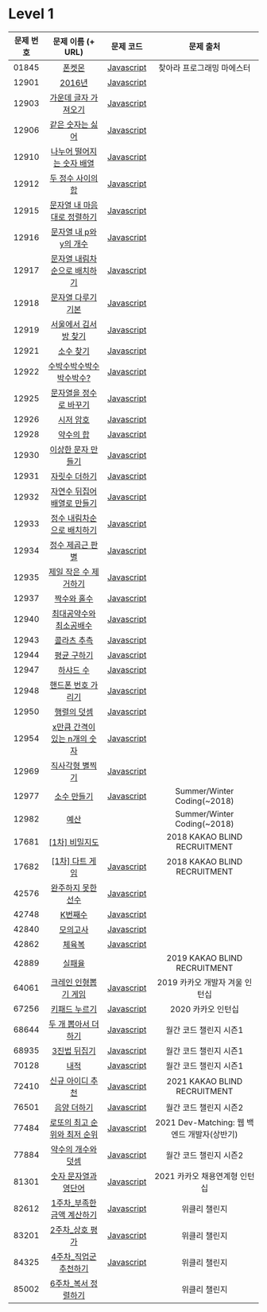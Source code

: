 # Level 1

| 문제 번호 | 문제 이름 (+ URL) | 문제 코드 | 문제 출처 |
|:----------:|:----------:|:----------:|:----------:|
| 01845 | [폰켓몬](https://programmers.co.kr/learn/courses/30/lessons/1845) | [Javascript](https://github.com/kang-heesue/algorithm/blob/main/programmers/Level_1/01845-%ED%8F%B0%EC%BC%93%EB%AA%AC.js) | 찾아라 프로그래밍 마에스터 |
| 12901 |	[2016년](https://programmers.co.kr/learn/courses/30/lessons/12901) | [Javascript](https://github.com/kang-heesue/algorithm/blob/main/programmers/Level_1/12901-2016%EB%85%84.js) |  |
| 12903 | [가운데 글자 가져오기](https://programmers.co.kr/learn/courses/30/lessons/12903) | [Javascript](https://github.com/kang-heesue/algorithm/blob/main/programmers/Level_1/12903-%EA%B0%80%EC%9A%B4%EB%8D%B0%20%EA%B8%80%EC%9E%90%20%EA%B0%80%EC%A0%B8%EC%98%A4%EA%B8%B0.js) |  |
| 12906 |	[같은 숫자는 싫어](https://programmers.co.kr/learn/courses/30/lessons/12906) | [Javascript](https://github.com/kang-heesue/algorithm/blob/main/programmers/Level_1/12906-%EA%B0%99%EC%9D%80%20%EC%88%AB%EC%9E%90%EB%8A%94%20%EC%8B%AB%EC%96%B4.js) |  |
| 12910 |	[나누어 떨어지는 숫자 배열](https://programmers.co.kr/learn/courses/30/lessons/12910) | [Javascript](https://github.com/kang-heesue/algorithm/blob/main/programmers/Level_1/12910-%EB%82%98%EB%88%84%EC%96%B4%20%EB%96%A8%EC%96%B4%EC%A7%80%EB%8A%94%20%EC%88%AB%EC%9E%90%20%EB%B0%B0%EC%97%B4.js) |  |
| 12912 |	[두 정수 사이의 합](https://programmers.co.kr/learn/courses/30/lessons/12912) | [Javascript](https://github.com/kang-heesue/algorithm/blob/main/programmers/Level_1/12912-%EB%91%90%20%EC%A0%95%EC%88%98%20%EC%82%AC%EC%9D%B4%EC%9D%98%20%ED%95%A9.js) |  |
| 12915 |	[문자열 내 마음대로 정렬하기](https://programmers.co.kr/learn/courses/30/lessons/12915) | [Javascript](https://github.com/kang-heesue/algorithm/blob/main/programmers/Level_1/12915-%EB%AC%B8%EC%9E%90%EC%97%B4%20%EB%82%B4%20%EB%A7%88%EC%9D%8C%EB%8C%80%EB%A1%9C%20%EC%A0%95%EB%A0%AC%ED%95%98%EA%B8%B0.js) |  |
| 12916 |	[문자열 내 p와 y의 개수](https://programmers.co.kr/learn/courses/30/lessons/12916) | [Javascript](https://github.com/kang-heesue/algorithm/blob/main/programmers/Level_1/12916-%EB%AC%B8%EC%9E%90%EC%97%B4%20%EB%82%B4%20p%EC%99%80%20y%EC%9D%98%20%EA%B0%9C%EC%88%98.js) |  |
| 12917 |	[문자열 내림차순으로 배치하기](https://programmers.co.kr/learn/courses/30/lessons/12917) | [Javascript](https://github.com/kang-heesue/algorithm/blob/main/programmers/Level_1/12917-%EB%AC%B8%EC%9E%90%EC%97%B4%20%EB%82%B4%EB%A6%BC%EC%B0%A8%EC%88%9C%EC%9C%BC%EB%A1%9C%20%EB%B0%B0%EC%B9%98%ED%95%98%EA%B8%B0.js) |  |
| 12918 |	[문자열 다루기 기본](https://programmers.co.kr/learn/courses/30/lessons/12918) | [Javascript](https://github.com/kang-heesue/algorithm/blob/main/programmers/Level_1/12918-%EB%AC%B8%EC%9E%90%EC%97%B4%20%EB%8B%A4%EB%A3%A8%EA%B8%B0%20%EA%B8%B0%EB%B3%B8.js) |  |
| 12919 |	[서울에서 김서방 찾기](https://programmers.co.kr/learn/courses/30/lessons/12919) | [Javascript](https://github.com/kang-heesue/algorithm/blob/main/programmers/Level_1/12919-%EC%84%9C%EC%9A%B8%EC%97%90%EC%84%9C%20%EA%B9%80%EC%84%9C%EB%B0%A9%20%EC%B0%BE%EA%B8%B0.js) |  |
| 12921 |	[소수 찾기](https://programmers.co.kr/learn/courses/30/lessons/12921) | [Javascript](https://github.com/kang-heesue/algorithm/blob/main/programmers/Level_1/12921-%EC%86%8C%EC%88%98%20%EC%B0%BE%EA%B8%B0.js) |  |
| 12922 |	[수박수박수박수박수박수?](https://programmers.co.kr/learn/courses/30/lessons/12922) | [Javascript](https://github.com/kang-heesue/algorithm/blob/main/programmers/Level_1/12922-%EC%88%98%EB%B0%95%EC%88%98%EB%B0%95%EC%88%98%EB%B0%95%EC%88%98%EB%B0%95%EC%88%98%EB%B0%95%EC%88%98%3F.js) |  |
| 12925 |	[문자열을 정수로 바꾸기](https://programmers.co.kr/learn/courses/30/lessons/12925) | [Javascript](https://github.com/kang-heesue/algorithm/blob/main/programmers/Level_1/12925-%EB%AC%B8%EC%9E%90%EC%97%B4%EC%9D%84%20%EC%A0%95%EC%88%98%EB%A1%9C%20%EB%B0%94%EA%BE%B8%EA%B8%B0.js) |  |
| 12926 |	[시저 암호](https://programmers.co.kr/learn/courses/30/lessons/12926) | [Javascript](https://github.com/kang-heesue/algorithm/blob/main/programmers/Level_1/12926-%EC%8B%9C%EC%A0%80%20%EC%95%94%ED%98%B8.js) |  |
| 12928 |	[약수의 합](https://programmers.co.kr/learn/courses/30/lessons/12928) | [Javascript](https://github.com/kang-heesue/algorithm/blob/main/programmers/Level_1/12928-%EC%95%BD%EC%88%98%EC%9D%98%20%ED%95%A9.js) |  |
| 12930 |	[이상한 문자 만들기](https://programmers.co.kr/learn/courses/30/lessons/12930) | [Javascript](https://github.com/kang-heesue/algorithm/blob/main/programmers/Level_1/12930-%EC%9D%B4%EC%83%81%ED%95%9C%20%EB%AC%B8%EC%9E%90%20%EB%A7%8C%EB%93%A4%EA%B8%B0.js) |  |
| 12931 |	[자릿수 더하기](https://programmers.co.kr/learn/courses/30/lessons/12931) | [Javascript](https://github.com/kang-heesue/algorithm/blob/main/programmers/Level_1/12931-%EC%9E%90%EB%A6%BF%EC%88%98%20%EB%8D%94%ED%95%98%EA%B8%B0.js) |  |
| 12932 |	[자연수 뒤집어 배열로 만들기](https://programmers.co.kr/learn/courses/30/lessons/12932) | [Javascript](https://github.com/kang-heesue/algorithm/blob/main/programmers/Level_1/12932-%EC%9E%90%EC%97%B0%EC%88%98%20%EB%92%A4%EC%A7%91%EC%96%B4%20%EB%B0%B0%EC%97%B4%EB%A1%9C%20%EB%A7%8C%EB%93%A4%EA%B8%B0.js) |  |
| 12933 |	[정수 내림차순으로 배치하기](https://programmers.co.kr/learn/courses/30/lessons/12933) | [Javascript](https://github.com/kang-heesue/algorithm/blob/main/programmers/Level_1/12933-%EC%A0%95%EC%88%98%20%EB%82%B4%EB%A6%BC%EC%B0%A8%EC%88%9C%EC%9C%BC%EB%A1%9C%20%EB%B0%B0%EC%B9%98%ED%95%98%EA%B8%B0.js) |  |
| 12934 |	[정수 제곱근 판별](https://programmers.co.kr/learn/courses/30/lessons/12934) | [Javascript](https://github.com/kang-heesue/algorithm/blob/main/programmers/Level_1/12934-%EC%A0%95%EC%88%98%20%EC%A0%9C%EA%B3%B1%EA%B7%BC%20%ED%8C%90%EB%B3%84.js) |  |
| 12935 |	[제일 작은 수 제거하기](https://programmers.co.kr/learn/courses/30/lessons/12935) | [Javascript](https://github.com/kang-heesue/algorithm/blob/main/programmers/Level_1/12935-%EC%A0%9C%EC%9D%BC%20%EC%9E%91%EC%9D%80%20%EC%88%98%20%EC%A0%9C%EA%B1%B0%ED%95%98%EA%B8%B0.js) |  |
| 12937 |	[짝수와 홀수](https://programmers.co.kr/learn/courses/30/lessons/12937) | [Javascript](https://github.com/kang-heesue/algorithm/blob/main/programmers/Level_1/12937-%EC%A7%9D%EC%88%98%EC%99%80%20%ED%99%80%EC%88%98.js) |  |
| 12940 |	[최대공약수와 최소공배수](https://programmers.co.kr/learn/courses/30/lessons/12940) | [Javascript](https://github.com/kang-heesue/algorithm/blob/main/programmers/Level_1/12940-%EC%B5%9C%EB%8C%80%EA%B3%B5%EC%95%BD%EC%88%98%EC%99%80%20%EC%B5%9C%EC%86%8C%EA%B3%B5%EB%B0%B0%EC%88%98.js) |  |
| 12943 |	[콜라츠 추측](https://programmers.co.kr/learn/courses/30/lessons/12943) | [Javascript](https://github.com/kang-heesue/algorithm/blob/main/programmers/Level_1/12943-%EC%BD%9C%EB%9D%BC%EC%B8%A0%20%EC%B6%94%EC%B8%A1.js) |  |
| 12944 |	[평균 구하기](https://programmers.co.kr/learn/courses/30/lessons/12944) | [Javascript](https://github.com/kang-heesue/algorithm/blob/main/programmers/Level_1/12944-%ED%8F%89%EA%B7%A0%20%EA%B5%AC%ED%95%98%EA%B8%B0.js) |  |
| 12947 |	[하샤드 수](https://programmers.co.kr/learn/courses/30/lessons/12947) | [Javascript](https://github.com/kang-heesue/algorithm/blob/main/programmers/Level_1/12947-%ED%95%98%EC%83%A4%EB%93%9C%20%EC%88%98.js) |  |
| 12948 |	[핸드폰 번호 가리기](https://programmers.co.kr/learn/courses/30/lessons/12948) | [Javascript](https://github.com/kang-heesue/algorithm/blob/main/programmers/Level_1/12948-%ED%95%B8%EB%93%9C%ED%8F%B0%20%EB%B2%88%ED%98%B8%20%EA%B0%80%EB%A6%AC%EA%B8%B0.js) |  |
| 12950 |	[행렬의 덧셈](https://programmers.co.kr/learn/courses/30/lessons/12950) | [Javascript](https://github.com/kang-heesue/algorithm/blob/main/programmers/Level_1/12950-%ED%96%89%EB%A0%AC%EC%9D%98%20%EB%8D%A7%EC%85%88.js) |  |
| 12954 |	[x만큼 간격이 있는 n개의 숫자](https://programmers.co.kr/learn/courses/30/lessons/12954) | [Javascript](https://github.com/kang-heesue/algorithm/blob/main/programmers/Level_1/12954-x%EB%A7%8C%ED%81%BC%20%EA%B0%84%EA%B2%A9%EC%9D%B4%20%EC%9E%88%EB%8A%94%20n%EA%B0%9C%EC%9D%98%20%EC%88%AB%EC%9E%90.js) |  |
| 12969 |	[직사각형 별찍기](https://programmers.co.kr/learn/courses/30/lessons/12969) | [Javascript](https://github.com/kang-heesue/algorithm/blob/main/programmers/Level_1/12969-%EC%A7%81%EC%82%AC%EA%B0%81%ED%98%95%20%EB%B3%84%EC%B0%8D%EA%B8%B0.js) |  |
| 12977 |	[소수 만들기](https://programmers.co.kr/learn/courses/30/lessons/12977) | [Javascript](https://github.com/kang-heesue/algorithm/blob/main/programmers/Level_1/12977-%EC%86%8C%EC%88%98%20%EB%A7%8C%EB%93%A4%EA%B8%B0.js) | Summer/Winter Coding(~2018) |
| 12982 |	[예산](https://programmers.co.kr/learn/courses/30/lessons/12982) | []() | Summer/Winter Coding(~2018) |
| 17681 |	[[1차] 비밀지도](https://programmers.co.kr/learn/courses/30/lessons/17681) | []() | 2018 KAKAO BLIND RECRUITMENT |
| 17682 |	[[1차] 다트 게임](https://programmers.co.kr/learn/courses/30/lessons/17682) | [Javascript](https://github.com/kang-heesue/algorithm/blob/main/programmers/Level_1/17682-%5B1%EC%B0%A8%5D%20%EB%8B%A4%ED%8A%B8%20%EA%B2%8C%EC%9E%84.js) | 2018 KAKAO BLIND RECRUITMENT |
| 42576	| [완주하지 못한 선수](https://programmers.co.kr/learn/courses/30/lessons/42576) | [Javascript](https://github.com/kang-heesue/algorithm/blob/main/programmers/Level_1/42576-%EC%99%84%EC%A3%BC%ED%95%98%EC%A7%80%20%EB%AA%BB%ED%95%9C%20%EC%84%A0%EC%88%98.js) |  |
| 42748	| [K번째수](https://programmers.co.kr/learn/courses/30/lessons/42748) | [Javascript](https://github.com/kang-heesue/algorithm/blob/main/programmers/Level_1/42748-K%EB%B2%88%EC%A7%B8%20%EC%88%98.js) |  |
| 42840	| [모의고사](https://programmers.co.kr/learn/courses/30/lessons/42840) | [Javascript](https://github.com/kang-heesue/algorithm/blob/main/programmers/Level_1/42840-%EB%AA%A8%EC%9D%98%EA%B3%A0%EC%82%AC.js) |  |
| 42862	| [체육복](https://programmers.co.kr/learn/courses/30/lessons/42862) | [Javascript](https://github.com/kang-heesue/algorithm/blob/main/programmers/Level_1/42862-%EC%B2%B4%EC%9C%A1%EB%B3%B5.js) |  |
| 42889	| [실패율](https://programmers.co.kr/learn/courses/30/lessons/42889) | []() | 2019 KAKAO BLIND RECRUITMENT |
| 64061	| [크레인 인형뽑기 게임](https://programmers.co.kr/learn/courses/30/lessons/64061) | [Javascript]() | 2019 카카오 개발자 겨울 인턴십 |
| 67256	| [키패드 누르기](https://programmers.co.kr/learn/courses/30/lessons/67256) | [Javascript](https://github.com/kang-heesue/algorithm/blob/main/programmers/Level_1/67256-%ED%82%A4%ED%8C%A8%EB%93%9C%20%EB%88%84%EB%A5%B4%EA%B8%B0.js) | 2020 카카오 인턴십 |
| 68644	| [두 개 뽑아서 더하기](https://programmers.co.kr/learn/courses/30/lessons/68644) | [Javascript](https://github.com/kang-heesue/algorithm/blob/main/programmers/Level_1/68644-%EB%91%90%20%EA%B0%9C%20%EB%BD%91%EC%95%84%EC%84%9C%20%EB%8D%94%ED%95%98%EA%B8%B0.js) | 월간 코드 챌린지 시즌1 |
| 68935	| [3진법 뒤집기](https://programmers.co.kr/learn/courses/30/lessons/68935) | [Javascript](https://github.com/kang-heesue/algorithm/blob/main/programmers/Level_1/68935-3%EC%A7%84%EB%B2%95%20%EB%92%A4%EC%A7%91%EA%B8%B0.js) | 월간 코드 챌린지 시즌1 |
| 70128	| [내적](https://programmers.co.kr/learn/courses/30/lessons/70128) | [Javascript](https://github.com/kang-heesue/algorithm/blob/main/programmers/Level_1/70128-%EB%82%B4%EC%A0%81.js) | 월간 코드 챌린지 시즌1 |
| 72410	| [신규 아이디 추천](https://programmers.co.kr/learn/courses/30/lessons/72410) | [Javascript](https://github.com/kang-heesue/algorithm/blob/main/programmers/Level_1/72410-%EC%8B%A0%EA%B7%9C%20%EC%95%84%EC%9D%B4%EB%94%94%20%EC%B6%94%EC%B2%9C.js) | 2021 KAKAO BLIND RECRUITMENT |
| 76501	| [음양 더하기](https://programmers.co.kr/learn/courses/30/lessons/76501) | [Javascript](https://github.com/kang-heesue/algorithm/blob/main/programmers/Level_1/76501-%EC%9D%8C%EC%96%91%20%EB%8D%94%ED%95%98%EA%B8%B0.js) | 월간 코드 챌린지 시즌2 |
| 77484	| [로또의 최고 순위와 최저 순위](https://programmers.co.kr/learn/courses/30/lessons/77484) | [Javascript](https://github.com/kang-heesue/algorithm/blob/main/programmers/Level_1/77484-%EB%A1%9C%EB%98%90%EC%9D%98%20%EC%B5%9C%EA%B3%A0%20%EC%88%9C%EC%9C%84%EC%99%80%20%EC%B5%9C%EC%A0%80%20%EC%88%9C%EC%9C%84.js) | 2021 Dev-Matching: 웹 백엔드 개발자(상반기) |
| 77884	| [약수의 개수와 덧셈](https://programmers.co.kr/learn/courses/30/lessons/77884) | [Javascript](https://github.com/kang-heesue/algorithm/blob/main/programmers/Level_1/77884-%EC%95%BD%EC%88%98%EC%9D%98%20%EA%B0%9C%EC%88%98%EC%99%80%20%EB%8D%A7%EC%85%88.js) | 월간 코드 챌린지 시즌2 |
| 81301	| [숫자 문자열과 영단어](https://programmers.co.kr/learn/courses/30/lessons/81301) | [Javascript](https://github.com/kang-heesue/algorithm/blob/main/programmers/Level_1/81301-%EC%88%AB%EC%9E%90%20%EB%AC%B8%EC%9E%90%EC%97%B4%EA%B3%BC%20%EC%98%81%EB%8B%A8%EC%96%B4.js) | 2021 카카오 채용연계형 인턴십 |
| 82612 | [1주차_부족한 금액 계산하기](https://programmers.co.kr/learn/courses/30/lessons/82612) | [Javascript](https://github.com/kang-heesue/algorithm/blob/main/programmers/Level_1/82612-1%EC%A3%BC%EC%B0%A8_%EB%B6%80%EC%A1%B1%ED%95%9C%20%EA%B8%88%EC%95%A1%20%EA%B3%84%EC%82%B0%ED%95%98%EA%B8%B0.js) | 위클리 챌린지 |
| 83201 | [2주차_상호 평가](https://programmers.co.kr/learn/courses/30/lessons/83201) | [Javascript](https://github.com/kang-heesue/algorithm/blob/main/programmers/Level_1/83201-2%EC%A3%BC%EC%B0%A8_%EC%83%81%ED%98%B8%20%ED%8F%89%EA%B0%80.js) | 위클리 챌린지 |
| 84325 | [4주차_직업군 추천하기](https://programmers.co.kr/learn/courses/30/lessons/84325) | [Javascript](https://github.com/kang-heesue/algorithm/blob/main/programmers/Level_1/84325-4%EC%A3%BC%EC%B0%A8_%EC%A7%81%EC%97%85%EA%B5%B0%20%EC%B6%94%EC%B2%9C%ED%95%98%EA%B8%B0.js) | 위클리 챌린지 |
| 85002 | [6주차_복서 정렬하기](https://programmers.co.kr/learn/courses/30/lessons/85002) | []() | 위클리 챌린지 |
